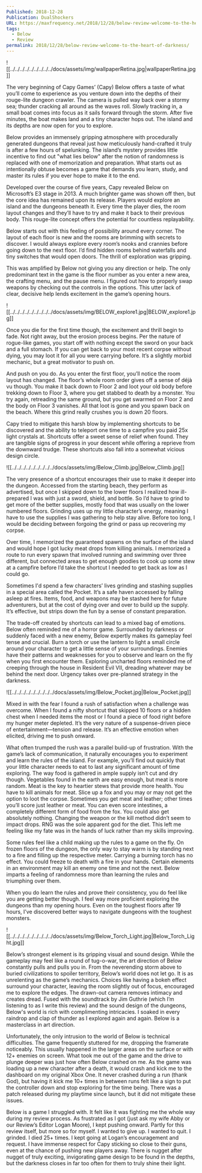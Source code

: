 ```yaml
---
Published: 2018-12-28
Publication: DualShockers
URL: https://maxfrequency.net/2018/12/28/below-review-welcome-to-the-heart-of-darkness/
tags:
  - Below
  - Review
permalink: 2018/12/28/below-review-welcome-to-the-heart-of-darkness/
---
```

![[../../../../../../../../../docs/assets/img/wallpaperRetina.jpg|wallpaperRetina.jpg]]

The very beginning of Capy Games’ (Capy) Below offers a taste of what you’ll come to experience as you venture down into the depths of their rouge-lite dungeon crawler. The camera is pulled way back over a stormy sea; thunder cracking all around as the waves roll. Slowly tracking in, a small boat comes into focus as it sails forward through the storm. After five minutes, the boat makes land and a tiny character hops out. The island and its depths are now open for you to explore.

Below provides an immensely gripping atmosphere with procedurally generated dungeons that reveal just how meticulously hand-crafted it truly is after a few hours of spelunking. The island’s mystery provides little incentive to find out "what lies below" after the notion of randomness is replaced with one of memorization and preparation. What starts out as intentionally obtuse becomes a game that demands you learn, study, and master its rules if you ever hope to make it to the end.

Developed over the course of five years, Capy revealed Below on Microsoft’s E3 stage in 2013. A much brighter game was shown off then, but the core idea has remained upon its release. Players would explore an island and the dungeons beneath it. Every time the player dies, the room layout changes and they’ll have to try and make it back to their previous body. This rouge-lite concept offers the potential for countless replayability.

Below starts out with this feeling of possibility around every corner. The layout of each floor is new and the rooms are brimming with secrets to discover. I would always explore every room’s nooks and crannies before going down to the next floor. I’d find hidden rooms behind waterfalls and tiny switches that would open doors. The thrill of exploration was gripping.

This was amplified by Below not giving you any direction or help. The only predominant text in the game is the floor number as you enter a new area, the crafting menu, and the pause menu. I figured out how to properly swap weapons by checking out the controls in the options. This utter lack of clear, decisive help lends excitement in the game’s opening hours. 

![[../../../../../../../../../docs/assets/img/BELOW_explore1.jpg|BELOW_explore1.jpg]]

Once you die for the first time though, the excitement and thrill begin to fade. Not right away, but the erosion process begins. Per the nature of rogue-like games, you start off with nothing except the sword on your back and a full stomach. If you can get back to your most recent corpse without dying, you may loot it for all you were carrying before. It’s a slightly morbid mechanic, but a great motivator to push on. 

And push on you do. As you enter the first floor, you’ll notice the room layout has changed. The floor’s whole room order gives off a sense of déjà vu though. You make it back down to Floor 2 and loot your old body before trekking down to Floor 3, where you get stabbed to death by a monster. You try again, retreading the same ground, but you get swarmed on Floor 2 and the body on Floor 3 vanishes. All that loot is gone and you spawn back on the beach. Where this grind really crushes you is down 20 floors.

Capy tried to mitigate this harsh blow by implementing shortcuts to be discovered and the ability to teleport one time to a campfire you paid 25x light crystals at. Shortcuts offer a sweet sense of relief when found. They are tangible signs of progress in your descent while offering a reprieve from the downward trudge. These shortcuts also fall into a somewhat vicious design circle. 

![[../../../../../../../../../docs/assets/img/Below_Climb.jpg|Below_Climb.jpg]]

The very presence of a shortcut encourages their use to make it deeper into the dungeon. Accessed from the starting beach, they perform as advertised, but once I skipped down to the lower floors I realized how ill-prepared I was with just a sword, shield, and bottle. So I’d have to grind to get more of the better supplies, mostly food that was usually on the lower numbered floors. Grinding uses up my little character’s energy, meaning I have to use the supplies I was gathering to help stay alive. Before too long, I would be deciding between forgoing the grind or pass up recovering my corpse.

Over time, I memorized the guaranteed spawns on the surface of the island and would hope I got lucky meat drops from killing animals. I memorized a route to run every spawn that involved running and swimming over three different, but connected areas to get enough goodies to cook up some stew at a campfire before I’d take the shortcut I needed to get back as low as I could go.

Sometimes I'd spend a few characters’ lives grinding and stashing supplies in a special area called the Pocket. It’s a safe haven accessed by falling asleep at fires. Items, food, and weapons may be stashed here for future adventurers, but at the cost of dying over and over to build up the supply. It’s effective, but strips down the fun by a sense of constant preparation.

The trade-off created by shortcuts can lead to a mixed bag of emotions. Below often reminded me of a horror game. Surrounded by darkness or suddenly faced with a new enemy, Below expertly makes its gameplay feel tense and crucial. Burn a torch or use the lantern to light a small circle around your character to get a little sense of your surroundings. Enemies have their patterns and weaknesses for you to observe and learn on the fly when you first encounter them. Exploring uncharted floors reminded me of creeping through the house in Resident Evil VII, dreading whatever may be behind the next door. Urgency takes over pre-planned strategy in the darkness.

![[../../../../../../../../../docs/assets/img/Below_Pocket.jpg|Below_Pocket.jpg]]

Mixed in with the fear I found a rush of satisfaction when a challenge was overcome. When I found a nifty shortcut that skipped 10 floors or a hidden chest when I needed items the most or I found a piece of food right before my hunger meter depleted. It’s the very nature of a suspense-driven piece of entertainment—tension and release. It’s an effective emotion when elicited, driving me to push onward. 

What often trumped the rush was a parallel build-up of frustration. With the game’s lack of communication, it naturally encourages you to experiment and learn the rules of the island. For example, you’ll find out quickly that your little character needs to eat to last any significant amount of time exploring. The way food is gathered in ample supply isn’t cut and dry though. Vegetables found in the earth are easy enough, but meat is more random. Meat is the key to heartier stews that provide more health. You have to kill animals for meat. Slice up a fox and you may or may not get the option to loot the corpse. Sometimes you get meat and leather; other times you’ll score just leather or meat. You can even score intestines, a completely different form of food from the fox. You could also get absolutely nothing. Changing the weapon or the kill method didn’t seem to impact drops. RNG was the sole apparent god for the diet. This left me feeling like my fate was in the hands of luck rather than my skills improving.

Some rules feel like a child making up the rules to a game on the fly. On frozen floors of the dungeon, the only way to stay warm is by standing next to a fire and filling up the respective meter. Carrying a burning torch has no effect. You could freeze to death with a fire in your hands. Certain elements in an environment may kill an enemy one time and not the next. Below imparts a feeling of randomness more than learning the rules and triumphing over them.

When you do learn the rules and prove their consistency, you do feel like you are getting better though. I feel way more proficient exploring the dungeons than my opening hours. Even on the toughest floors after 19 hours, I’ve discovered better ways to navigate dungeons with the toughest monsters.

![[../../../../../../../../../docs/assets/img/Below_Torch_Light.jpg|Below_Torch_Light.jpg]]

Below’s strongest element is its gripping visual and sound design. While the gameplay may feel like a round of tug-o-war, the art direction of Below constantly pulls and pulls you in. From the neverending storm above to buried civilizations to spoiler territory, Below’s world does not let go. It is as unrelenting as the game’s mechanics. Choices like having a bokeh effect surround your character, leaving the room slightly out of focus, encouraged me to explore the edges. The drawn-out camera removes intimacy and creates dread. Fused with the soundtrack by Jim Guthrie (which I’m listening to as I write this review) and the sound design of the dungeons, Below's world is rich with complimenting intricacies. I soaked in every raindrop and clap of thunder as I explored again and again. Below is a masterclass in art direction. 

Unfortunately, the only intrusion to the world of Below is technical difficulties. The game frequently stuttered for me, dropping the framerate noticeably. This usually happened in the larger areas on the surface or with 12+ enemies on screen. What took me out of the game and the drive to plunge deeper was just how often Below crashed on me. As the game was loading up a new character after a death, it would crash and kick me to the dashboard on my original Xbox One. It never crashed during a run (thank God), but having it kick me 10+ times in between runs felt like a sign to put the controller down and stop exploring for the time being. There was a patch released during my playtime since launch, but it did not mitigate these issues.

Below is a game I struggled with. It felt like it was fighting me the whole way during my review process. As frustrated as I got (just ask my wife Abby or our Review’s Editor Logan Moore), I kept pushing onward. Partly for this review itself, but more so for myself. I wanted to give up. I wanted to quit. I grinded. I died 25+ times. I kept going at Logan’s encouragement and request. I have immense respect for Capy sticking so close to their guns, even at the chance of pushing new players away. There is nugget after nugget of truly exciting, invigorating game design to be found in the depths, but the darkness closes in far too often for them to truly shine their light.